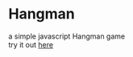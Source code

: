 # Hangman
 a simple javascript Hangman game  
 try it out [here](https://lil-miss-saigon.github.io/Hangman.github.io/)
